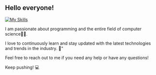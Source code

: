 ## Hello everyone!


[![My Skills](https://skillicons.dev/icons?i=js,html,css,scss,bootstrap,typescript,angular,java,git,github,postgres,spring)](https://skillicons.dev)

I am passionate about programming and the entire field of computer science👨‍💻.

I love to continuously learn and stay updated with the latest technologies and trends in the industry. 🚀"

Feel free to reach out to me if you need any help or have any questions!

Keep pushing! :computer:
